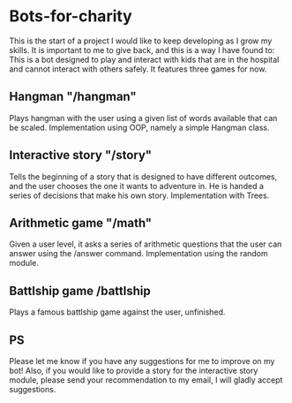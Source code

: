 # Bots-for-charity
This is the start of a project I would like to keep developing as I grow my skills. It is important to me to give back, and this is a way I have found to:
This is a bot designed to play and interact with kids that are in the hospital and cannot interact with others safely.
It features three games for now.

## Hangman "/hangman"
Plays hangman with the user using a given list of words available that can be scaled. Implementation using OOP, namely a simple Hangman class.

## Interactive story "/story"
Tells the beginning of a story that is designed to have different outcomes, and the user chooses the one it wants to adventure in. He is handed a series of decisions that make his own story. Implementation with Trees.

## Arithmetic game "/math"
Given a user level, it asks a series of arithmetic questions that the user can answer using the /answer command. Implementation using the random module.

## Battlship game /battlship
Plays a famous battlship game against the user, unfinished.

## PS
Please let me know if you have any suggestions for me to improve on my bot! Also, if you would like to provide a story for the interactive story module, please send your recommendation to my email, I will gladly accept suggestions.

